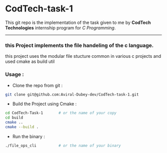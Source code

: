 # CodTech-task-1

This git repo is the implementation of the task given to me by **CodTech Technologies** internship program for *C Programming*.

---

### this Project implements the file handeling of the c language.

this project uses the modular file stucture common in various c projects and used cmake as build util
 
### Usage :

- Clone the repo from git : 
```bash
git clone git@github.com:Aviral-Dubey-dev/CodTech-task-1.git
```

- Build the Project using Cmake :
```bash
cd CodTech-Task-1       # or the name of your copy
cd build
cmake ..
cmake --build .
```

- Run the binary :
```bash
./file_ops_cli          # or the name of your binary
```
